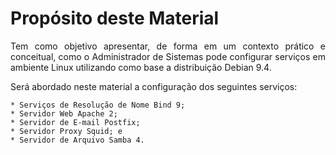 # Propósito deste Material

<p align="justify">Tem como objetivo apresentar, de forma em um contexto prático e conceitual, como o Administrador de Sistemas pode configurar serviços em ambiente Linux utilizando como base a distribuição Debian 9.4.</p>

<p align="justify">Será abordado neste material a configuração dos seguintes serviços:</P>
	
	* Serviços de Resolução de Nome Bind 9;
	* Servidor Web Apache 2;
	* Servidor de E-mail Postfix;
	* Servidor Proxy Squid; e 
	* Servidor de Arquivo Samba 4.
